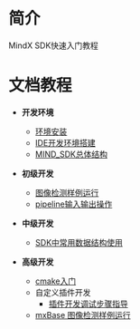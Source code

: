 # 简介
MindX SDK快速入门教程
# 文档教程
 
- **开发环境**
  - [环境安装](1-1安装SDK开发套件.md)
  - [IDE开发环境搭建](1-2IDE开发环境搭建.md)
  - [MIND_SDK总体结构](1-3MindX_SDK总体结构.md)
 
- **初级开发**
  - [图像检测样例运行](2-1图像检测sample样例.md)
  - [pipeline输入输出操作](2-2pipeline输入输出操作.md)
 
- **中级开发**
  - [SDK中常用数据结构使用](3-1常用插件数据结构.md)
 
- **高级开发**
  - [cmake入门](Cmake介绍.md)
  - 自定义插件开发
    - [插件开发调试步骤指导](4-1插件开发调试指导.md)
  - [mxBase 图像检测样例运行](https://gitee.com/ascend/mindxsdk-referenceapps/blob/master/docs/mxBase%20%E5%9B%BE%E5%83%8F%E6%A3%80%E6%B5%8B%E6%A0%B7%E4%BE%8B%E8%BF%90%E8%A1%8C.md)
